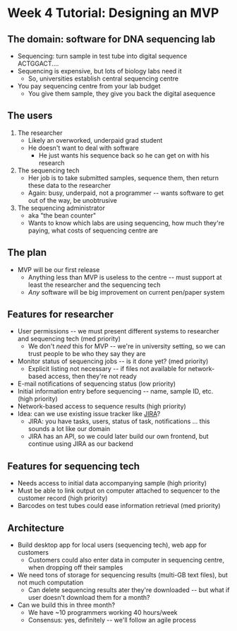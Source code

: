 Week 4 Tutorial: Designing an MVP
====

The domain: software for DNA sequencing lab
----
* Sequencing: turn sample in test tube into digital sequence ACTGGACT....
* Sequencing is expensive, but lots of biology labs need it
    * So, universities establish central sequencing centre
* You pay sequencing centre from your lab budget
    * You give them sample, they give you back the digital asequence

The users
----
1. The researcher
    * Likely an overworked, underpaid grad student
    * He doesn't want to deal with software
        * He just wants his sequence back so he can get on with his research
2. The sequencing tech
    * Her job is to take submitted samples, sequence them, then return these data to the researcher
    * Again: busy, underpaid, not a programmer -- wants software to get out of the way, be unobtrusive
3. The sequencing administrator
    * aka "the bean counter"
    * Wants to know which labs are using sequencing, how much they're paying, what costs of sequencing centre are

The plan
----
* MVP will be our first release
    * Anything less than MVP is useless to the centre -- must support at least the researcher and the sequencing tech
    * *Any* software will be big improvement on current pen/paper system

Features for researcher
----
* User permissions -- we must present different systems to researcher and sequencing tech (med priority)
    *  We don't *need* this for MVP -- we're in university setting, so we can trust people to be who they say they are
*  Monitor status of sequencing jobs -- is it done yet? (med priority)
    * Explicit listing not necessary -- if files not available for network-based access, then they're not ready
* E-mail notifications of sequencing status (low priority)
* Initial information entry before sequencing -- name, sample ID, etc. (high priority)
* Network-based access to sequence results (high priority)
* Idea: can we use existing issue tracker like [JIRA](https://www.atlassian.com/software/jira)?
    *  JIRA: you have tasks, users, status of task, notifications ... this sounds a lot like our domain
    *  JIRA has an API, so we could later build our own frontend, but continue using JIRA as our backend

Features for sequencing tech
----
* Needs access to initial data accompanying sample (high priority)
* Must be able to link output on computer attached to sequencer to the customer record (high priority)
* Barcodes on test tubes could ease information retrieval (med priority)

Architecture
----
* Build desktop app for local users (sequencing tech), web app for customers
    * Customers could also enter data in computer in sequencing centre, when dropping off their samples
* We need tons of storage for sequencing results (multi-GB text files), but not much computation
    * Can delete sequencing results ater they're downloaded -- but what if user doesn't download them for a month?
 * Can we build this in three month?
   * We have ~10 programmers working 40 hours/week
   * Consensus: yes, definitely -- we'll follow an agile process
